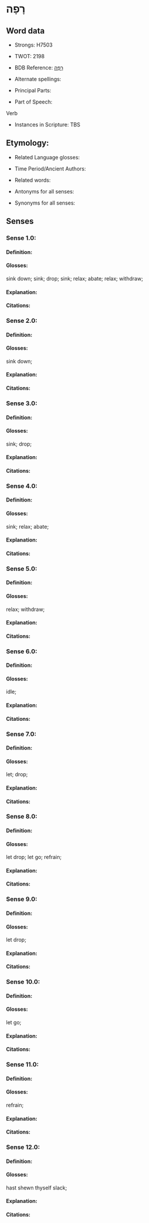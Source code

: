 # רָפָה

<!-- Status: S2="NeedsEdits" -->
<!-- Lexica used for edits:   -->

## Word data

* Strongs: H7503

* TWOT: 2198

* BDB Reference: [רָפָה](rc://en/bdb/dict/t.dx.aa)

* Alternate spellings:

* Principal Parts:

* Part of Speech:

Verb

* Instances in Scripture: TBS

## Etymology:

* Related Language glosses:

* Time Period/Ancient Authors:

* Related words:

* Antonyms for all senses:

* Synonyms for all senses:

## Senses

### Sense 1.0:

#### Definition:

#### Glosses:

sink down; sink; drop; sink; relax; abate; relax; withdraw; 

#### Explanation:

#### Citations:



### Sense 2.0:

#### Definition:

#### Glosses:

sink down; 

#### Explanation:

#### Citations:



### Sense 3.0:

#### Definition:

#### Glosses:

sink; drop; 

#### Explanation:

#### Citations:



### Sense 4.0:

#### Definition:

#### Glosses:

sink; relax; abate; 

#### Explanation:

#### Citations:



### Sense 5.0:

#### Definition:

#### Glosses:

relax; withdraw; 

#### Explanation:

#### Citations:



### Sense 6.0:

#### Definition:

#### Glosses:

idle; 

#### Explanation:

#### Citations:



### Sense 7.0:

#### Definition:

#### Glosses:

let; drop; 

#### Explanation:

#### Citations:



### Sense 8.0:

#### Definition:

#### Glosses:

let drop; let go; refrain; 

#### Explanation:

#### Citations:



### Sense 9.0:

#### Definition:

#### Glosses:

let drop; 

#### Explanation:

#### Citations:



### Sense 10.0:

#### Definition:

#### Glosses:

let go; 

#### Explanation:

#### Citations:



### Sense 11.0:

#### Definition:

#### Glosses:

refrain; 

#### Explanation:

#### Citations:



### Sense 12.0:

#### Definition:

#### Glosses:

hast shewn thyself slack; 

#### Explanation:

#### Citations:



